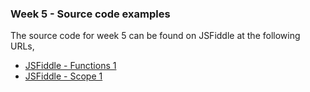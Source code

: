 ### Week 5 - Source code examples

The source code for week 5 can be found on JSFiddle at the following URLs,

  * [JSFiddle - Functions 1](http://jsfiddle.net/ancientlives/0432kzb0/)
  * [JSFiddle - Scope 1](http://jsfiddle.net/ancientlives/7wgvkjub/)


